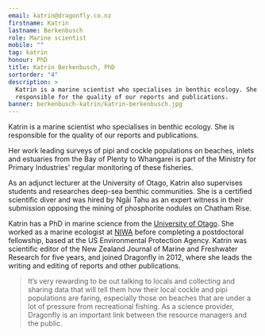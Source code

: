 ```yaml
---
email: katrin@dragonfly.co.nz
firstname: Katrin
lastname: Berkenbusch
role: Marine scientist
mobile: ""
tag: katrin
honour: PhD
title: Katrin Berkenbusch, PhD
sortorder: "4"
description: >
  Katrin is a marine scientist who specialises in benthic ecology. She is
  responsible for the quality of our reports and publications.
banner: berkenbusch-katrin/katrin-berkenbusch.jpg
---
```


Katrin is a marine scientist who specialises in benthic ecology. She is
responsible for the quality of our reports and publications.

<!--more-->

Her work leading surveys of pipi and cockle populations on beaches, inlets and
estuaries from the Bay of Plenty to Whangarei is part of the Ministry for Primary
Industries' regular monitoring of these fisheries.

As an adjunct lecturer at the University of Otago, Katrin also supervises students
and researches deep-sea benthic communities. She is a certified scientific diver
and was hired by Ngāi Tahu as an expert witness in their submission opposing the
mining of phosphorite nodules on Chatham Rise.

Katrin has a PhD in marine science from the
 [University of Otago](http://www.otago.ac.nz/marinescience/research/shelf-and-deep-sea-systems/).
 She worked as a marine ecologist at [NIWA](https://www.niwa.co.nz/) before 
 completing a postdoctoral fellowship, based at the US
Environmental Protection Agency. Katrin was scientific editor of the New Zealand
Journal of Marine and Freshwater Research for five years, and joined Dragonfly in
2012, where she leads the writing and editing of reports and other publications.

> It’s very rewarding to be out talking to locals and collecting and sharing data
> that will tell them how their local cockle and pipi populations are faring, especially
> those on beaches that are under a lot of pressure from recreational fishing. As a science provider, Dragonfly is an important link between the resource managers
> and the public.

